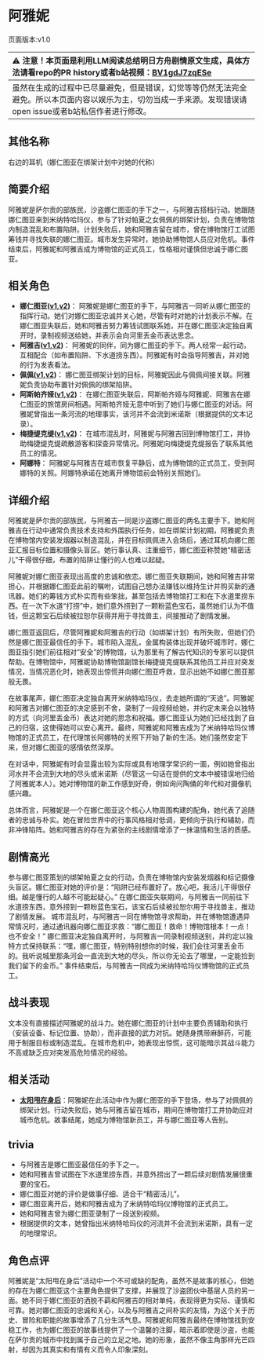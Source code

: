 # 阿雅妮
页面版本:v1.0
 

| :warning: 注意！本页面是利用LLM阅读总结明日方舟剧情原文生成，具体方法请看repo的PR history或者b站视频：[BV1gdJ7zqESe](https://www.bilibili.com/video/BV1gdJ7zqESe/)         |
|:----------------------------|
| 虽然在生成的过程中已尽量避免，但是错误，幻觉等等仍然无法完全避免。所以本页面内容以娱乐为主，切勿当成一手来源。发现错误请open issue或者b站私信作者进行修改。|



## 其他名称
右边的耳机（娜仁图亚在绑架计划中对她的代称）
## 简要介绍
阿雅妮是萨尔贡的部族民，沙盗娜仁图亚的手下之一，与阿雅吉搭档行动。她跟随娜仁图亚来到米纳特哈玛仪，参与了针对帕夏之女佩佩的绑架计划，负责在博物馆内制造混乱和布置陷阱。计划失败后，她和阿雅吉留在城市，曾在博物馆打工试图筹钱并寻找失联的娜仁图亚。城市发生异常时，她协助博物馆人员应对危机。事件结束后，阿雅妮和阿雅吉成为博物馆的正式员工，性格相对谨慎但忠诚于娜仁图亚。
## 相关角色
-   **娜仁图亚([v1](char_4138_narant.md),[v2](../char_v3/char_4138_narant.md))**： 阿雅妮是娜仁图亚的手下，与阿雅吉一同听从娜仁图亚的指挥行动。她们对娜仁图亚忠诚并关心她，尽管有时对她的计划表示不解。在娜仁图亚失联后，她和阿雅吉努力筹钱试图联系她，并在娜仁图亚决定独自离开时，录制视频送给她，并表示会向河里丢金币表达思念。
-   **阿雅吉([v1](extended_char_a_ya_ji.md),[v2](../char_v3/extended_char_a_ya_ji.md))**： 阿雅妮的同伴，同为娜仁图亚的手下。两人经常一起行动，互相配合（如布置陷阱、下水道捞东西）。阿雅妮有时会指导阿雅吉，并对她的行为发表看法。
-   **佩佩([v1](char_4058_pepe.md),[v2](../char_v3/char_4058_pepe.md))**： 娜仁图亚绑架计划的目标，阿雅妮因此与佩佩间接关联。阿雅妮负责协助布置针对佩佩的绑架陷阱。
-   **阿斯帕齐娅([v1](extended_char_a_si_pa_qi_ya.md),[v2](../char_v3/extended_char_a_si_pa_qi_ya.md))**： 在娜仁图亚失联后，阿斯帕齐娅与阿雅妮、阿雅吉在娜仁图亚的旅馆房间相遇。阿斯帕齐娅无意中听到了她们与娜仁图亚的对话。阿雅妮曾指出一条河流的地理事实，该河并不会流到米诺斯（根据提供的文本记录）。
-   **梅捷缇克缇([v1](extended_char_mei_jie_ti_ke_ti.md),[v2](../char_v3/extended_char_mei_jie_ti_ke_ti.md))**： 在城市混乱时，阿雅妮与阿雅吉回到博物馆打工，并协助梅捷缇克缇疏散游客和探查异常情况。阿雅妮向梅捷缇克缇报告了联系其他员工的情况。
-   **阿娜特**： 阿雅妮与阿雅吉在城市恢复平静后，成为博物馆的正式员工，受到阿娜特的关照。阿娜特承诺在她离开博物馆前会特别关照她们。
## 详细介绍
阿雅妮是萨尔贡的部族民，与阿雅吉一同是沙盗娜仁图亚的两名主要手下。她和阿雅吉在行动中通常负责技术支持和外围执行任务，如在绑架计划初期，阿雅妮负责在博物馆内安装发烟器以制造混乱，并在目标佩佩进入会场后，通过耳机向娜仁图亚汇报目标位置和摄像头盲区。她行事认真、注重细节，娜仁图亚称赞她“精密活儿”干得很仔细，布置的陷阱让懂行的人也难以起疑。

阿雅妮对娜仁图亚表现出高度的忠诚和依恋。娜仁图亚失联期间，她和阿雅吉非常担心，并根据娜仁图亚此前的嘱咐，试图自己想办法赚钱以维持生计并购买新的通讯器。她们的筹钱方式朴实而有些笨拙，甚至包括去博物馆打工和在下水道里捞东西。在一次下水道“打捞”中，她们意外捞到了一颗粉蓝色宝石，虽然她们认为不值钱，但这颗宝石后续被拉恕尔获得并用于寻找兽主，间接推动了剧情发展。

娜仁图亚返回后，尽管阿雅妮和阿雅吉的行动（如绑架计划）有所失败，但她们仍然是娜仁图亚最信任的手下。城市陷入混乱，金属构装体出现并破坏城市时，娜仁图亚指引她们前往相对“安全”的博物馆，认为那里有了解古代知识的专家可以提供帮助。在博物馆中，阿雅妮协助博物馆副馆长梅捷缇克缇联系其他员工并应对突发情况，当情况恶化时，她表现出惊慌并向娜仁图亚呼救，显示出她不如娜仁图亚那般无畏。

在故事尾声，娜仁图亚决定独自离开米纳特哈玛仪，去走她所谓的“天途”。阿雅妮和阿雅吉对娜仁图亚的决定感到不舍，录制了一段视频给她，并约定未来会以独特的方式（向河里丢金币）表达对她的思念和祝福。娜仁图亚认为她们已经找到了自己的归宿，这使得她可以安心离开。最终，阿雅妮和阿雅吉成为了米纳特哈玛仪博物馆的正式员工，在代理馆长阿娜特的关照下开始了新的生活。她们虽然安定下来，但对娜仁图亚的感情依然深厚。

在对话中，阿雅妮有时会显露出较为实际或具有地理学常识的一面，例如她曾指出河水并不会流到大地的尽头或米诺斯（尽管这一句话在提供的文本中被错误地归给了阿雅妮本人）。她对博物馆的新工作感到好奇，例如询问陶俑的年代和对摄像机感兴趣。

总体而言，阿雅妮是一个在娜仁图亚这个核心人物周围构建的配角，她代表了追随者的忠诚与朴实。她在冒险世界中的行事风格相对低调，更倾向于执行和辅助，而非冲锋陷阵。她和阿雅吉的存在为紧张的主线剧情增添了一抹温情和生活的质感。
## 剧情高光
参与娜仁图亚策划的绑架帕夏之女的行动，负责在博物馆内安装发烟器和标记摄像头盲区。娜仁图亚对她的评价是：“陷阱已经布置好了。放心吧，我活儿干得很仔细。越是懂行的人越不可能起疑心。”
在娜仁图亚失联期间，与阿雅吉一同前往下水道捞东西，意外捞到一颗粉蓝色宝石，该宝石后续被拉恕尔用于寻找兽主，推动了剧情发展。
城市混乱时，与阿雅吉一同在博物馆寻求帮助，并在博物馆遭遇异常情况时，通过通讯器向娜仁图亚求救：“娜仁图亚！救命！博物馆根本！一点！也不安全！”
娜仁图亚决定独自离开时，与阿雅吉一同录制视频送别，并约定以独特方式保持联系：“嘿，娜仁图亚，特别特别想你的时候，我们会往河里丢金币的。我听说城里那条河会一直流到大地的尽头，所以你无论去了哪里，一定能捡到我们留下的金币。”
事件结束后，与阿雅吉一同成为米纳特哈玛仪博物馆的正式员工。
## 战斗表现
文本没有直接描述阿雅妮的战斗力。她在娜仁图亚的计划中主要负责辅助和执行（安装设备、标记位置、协助），而非直接的武力对抗。她随身携带麻醉药，可能用于制服目标或制造混乱。在城市危机中，她表现出惊慌，这可能暗示其战斗能力不高或缺乏应对突发高危险情况的经验。
## 相关活动
-   **[太阳甩在身后](../stories/act35side.md)**：阿雅妮在此活动中作为娜仁图亚的手下登场，参与了对佩佩的绑架计划。行动失败后，她与阿雅吉留在城市，期间在博物馆打工并协助应对城市危机。故事结尾，她成为博物馆新员工，并与娜仁图亚等人告别。
## trivia
*   与阿雅吉是娜仁图亚最信任的手下之一。
*   她和阿雅吉曾试图在下水道里捞东西，并意外捞出了一颗后续对剧情发展很重要的宝石。
*   娜仁图亚对她的评价是做事仔细、适合干“精密活儿”。
*   娜仁图亚离开后，她和阿雅吉成为了米纳特哈玛仪博物馆的正式员工。
*   她和阿雅吉曾为娜仁图亚录制了一段送别视频。
*   根据提供的文本，她曾指出米纳特哈玛仪的河流并不会流到米诺斯，具有一定的地理常识。
## 角色点评
阿雅妮是“太阳甩在身后”活动中一个不可或缺的配角，虽然不是故事的核心，但她的存在为娜仁图亚这个主要角色提供了支撑，并展现了沙盗团伙中基层人员的另一面。她不同于娜仁图亚的洒脱不羁和阿雅吉的相对单纯，表现得更为实际、谨慎和可靠。她对娜仁图亚的忠诚和关心，以及与阿雅吉之间朴实的友情，为这个关于历史、冒险和职能的故事增添了几分生活气息。阿雅妮和阿雅吉最终在博物馆找到安稳工作，也为娜仁图亚的故事线提供了一个温馨的注脚，暗示着即使是沙盗，也能在萨尔贡的城市中找到属于自己的立足之地。她的形象，虽然不像主角那样光芒四射，却因为其真实和有情有义而令人印象深刻。